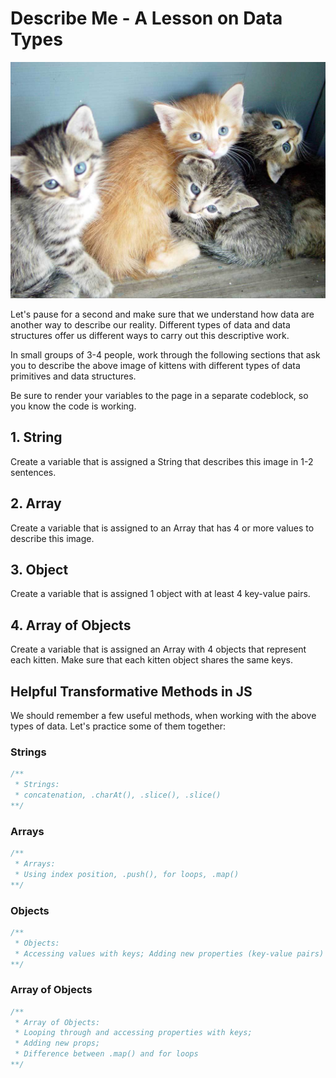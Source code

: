 # Describe Me - A Lesson on Data Types

![Cute bunch of 4 kittens](./../assets/images/cute-kittens.jpg)

Let's pause for a second and make sure that we understand how data are another way to describe our reality. Different types of data and data structures offer us different ways to carry out this descriptive work.

In small groups of 3-4 people, work through the following sections that ask you to describe the above image of kittens with different types of data primitives and data structures.

<p class="warning">
  Be sure to render your variables to the page in a separate codeblock, so you know the code is working.
</p>

## 1. String

Create a variable that is assigned a String that describes this image in 1-2 sentences.

## 2. Array

Create a variable that is assigned to an Array that has 4 or more values to describe this image.

## 3. Object

Create a variable that is assigned 1 object with at least 4 key-value pairs.

## 4. Array of Objects

Create a variable that is assigned an Array with 4 objects that represent each kitten. Make sure that each kitten object shares the same keys.

## Helpful Transformative Methods in JS

We should remember a few useful methods, when working with the above types of data. Let's practice some of them together:

### Strings

```javascript
/**
 * Strings:
 * concatenation, .charAt(), .slice(), .slice()
**/
```
### Arrays

```javascript
/**
 * Arrays:
 * Using index position, .push(), for loops, .map()
**/
```

### Objects

```javascript
/**
 * Objects:
 * Accessing values with keys; Adding new properties (key-value pairs)
**/
```

### Array of Objects

```javascript
/**
 * Array of Objects:
 * Looping through and accessing properties with keys;
 * Adding new props;
 * Difference between .map() and for loops
**/
```

